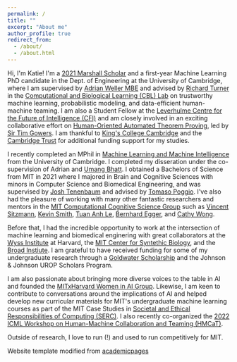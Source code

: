 ```yaml
---
permalink: /
title: ""
excerpt: "About me"
author_profile: true
redirect_from: 
  - /about/
  - /about.html
---
```


Hi, I'm Katie! I'm a [2021 Marshall Scholar](https://www.marshallscholarship.org/) and a first-year Machine Learning PhD candidate in the Dept. of Engineering at the University of Cambridge, where I am supervised by [Adrian Weller MBE](http://mlg.eng.cam.ac.uk/adrian/) and advised by [Richard Turner](http://cbl.eng.cam.ac.uk/Public/Turner/WebHome) in the [Computational and Biological Learning (CBL) Lab](http://learning.eng.cam.ac.uk/Public/) on trustworthy machine learning, probabilistic modeling, and data-efficient human-machine teaming. I am also a Student Fellow at the [Leverhulme Centre for the Future of Intelligence (CFI)](http://lcfi.ac.uk/) and am closely involved in an exciting collaborative effort on [Human-Oriented Automated Theorem Proving](https://gowers.wordpress.com/2022/04/28/announcing-an-automatic-theorem-proving-project/), led by [Sir Tim Gowers](https://www.dpmms.cam.ac.uk/~wtg10/). I am thankful to [King's College Cambridge](https://www.kings.cam.ac.uk) and the [Cambridge Trust](https://www.cambridgetrust.org) for additional funding support for my studies.

I recently completed an MPhil in [Machine Learning and Machine Intelligence](https://www.postgraduate.study.cam.ac.uk/courses/directory/egegmpmsl) from the University of Cambridge. I completed my disseration under the co-supervision of Adrian and [Umang Bhatt](https://umangsbhatt.github.io/). I obtained a Bachelors of Science from MIT in 2021 where I majored in Brain and Cognitive Sciences with minors in Computer Science and Biomedical Engineering, and was supervised by [Josh Tenenbaum](http://web.mit.edu/cocosci/josh.html) and advised by [Tomaso Poggio](https://mcgovern.mit.edu/profile/tomaso-poggio/). I've also had the pleasure of working with many other fantastic researchers and mentors in the [MIT Computational Cognitive Science Group](https://cocosci.mit.edu/) such as [Vincent Sitzmann](https://www.vincentsitzmann.com/), [Kevin Smith](http://www.mit.edu/~k2smith/), [Tuan Anh Le](https://www.tuananhle.co.uk/), [Bernhard Egger](https://eggerbernhard.ch/), and [Cathy Wong](https://web.mit.edu/zyzzyva/www/academic.html). 

Before that, I had the incredible opportunity to work at the intersection of machine learning and biomedical enginering with great collaborators at the [Wyss Institute](https://wyss.harvard.edu/) at Harvard, the [MIT Center for Syntethic Biology](http://synbio.mit.edu/), and the [Broad Instiute](https://www.broadinstitute.org/). I am grateful to have received funding for some of my undergraduate research through a [Goldwater Scholarship](https://goldwaterscholarship.gov/) and the Johnson & Johnson UROP Scholars Program. 

I am also passionate about bringing more diverse voices to the table in AI and founded the [MITxHarvard Women in AI Group](https://mitharvardwai.github.io/). Likewise, I am keen to contribute to conversations around the implications of AI and helped develop new curricular materials for MIT's undergraduate machine learning courses as part of the MIT Case Studies in [Societal and Ethical Responsibilities of Computing (SERC)](https://computing.mit.edu/cross-cutting/social-and-ethical-responsibilities-of-computing/). I also recently co-organized the [2022 ICML Workshop on Human-Machine Collaboration and Teaming (HMCaT)](https://sites.google.com/view/icml-2022-hmcat/home).

Outside of research, I love to run (!) and used to run competitively for MIT.  

Website template modified from [academicpages](https://github.com/academicpages/academicpages.github.io)
